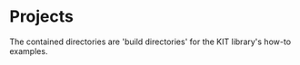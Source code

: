 # Projects

The contained directories are 'build directories' for the KIT library's
how-to examples.
